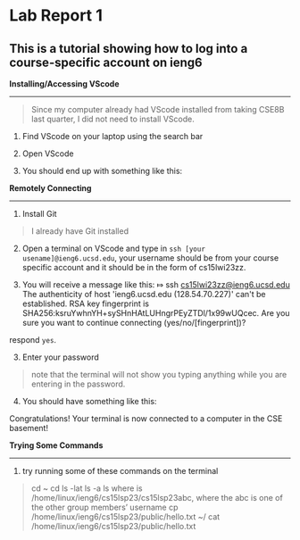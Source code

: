 Lab Report 1
============
This is a tutorial showing how to log into a course-specific account on ieng6
------------------------

**Installing/Accessing VScode**
***

> Since my computer already had VScode installed from taking CSE8B last quarter, I did not need to install VScode.

1. Find VScode on your laptop using the search bar

2. Open VScode

3. You should end up with something like this:



**Remotely Connecting**
***
1. Install Git

> I already have Git installed 

2. Open a terminal on VScode and type in `ssh [your usename]@ieng6.ucsd.edu`, your username should be from your course specific account and it should be in the form of  cs15lwi23zz.

3. You will receive a message like this: 
⤇ ssh cs15lwi23zz@ieng6.ucsd.edu
The authenticity of host 'ieng6.ucsd.edu (128.54.70.227)' can't be established.
RSA key fingerprint is SHA256:ksruYwhnYH+sySHnHAtLUHngrPEyZTDl/1x99wUQcec.
Are you sure you want to continue connecting (yes/no/[fingerprint])? 

respond `yes`.

3. Enter your password 
> note that the terminal will not show you typing anything while you are entering in the password.

4. You should have something like this:



Congratulations! Your terminal is now connected to a computer in the CSE basement!


**Trying Some Commands**
***
1. try running some of these commands on the terminal
> cd ~
cd
ls -lat
ls -a
ls <directory> where <directory> is /home/linux/ieng6/cs15lsp23/cs15lsp23abc, where the abc is one of the other group members’ username
cp /home/linux/ieng6/cs15lsp23/public/hello.txt ~/
cat /home/linux/ieng6/cs15lsp23/public/hello.txt
